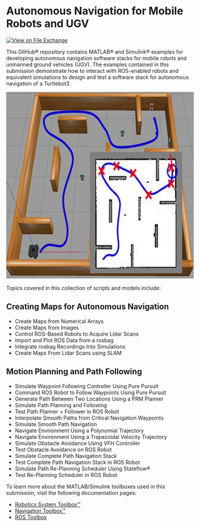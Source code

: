 # Autonomous Navigation for Mobile Robots and UGV
<!-- This is the "Title of the contribution" that was approved during the Community Contribution Review Process --> 

[![View <File Exchange Title> on File Exchange](https://www.mathworks.com/matlabcentral/images/matlab-file-exchange.svg)](https://www.mathworks.com/matlabcentral/fileexchange/####-file-exchange-title)  
<!-- Add this icon to the README if this repo also appears on File Exchange via the "Connect to GitHub" feature --> 

This GitHub&reg; repository contains MATLAB&reg; and Simulink&reg; examples for developing autonomous navigation software stacks for mobile robots and unmanned ground vehicles (UGV). The examples contained in this submission demonstrate how to interact with ROS-enabled robots and equivalent simulations to design and test a software stack for autonomous navigation of a Turtlebot3.

<img src="MSRA_UGV_Navigation.JPG" width="700" height="500">

Topics covered in this collection of scripts and models include:
## Creating Maps for Autonomous Navigation
* Create Maps from Numerical Arrays
* Create Maps from Images
* Control ROS-Based Robots to Acquire Lidar Scans
* Import and Plot ROS Data from a rosbag
* Integrate rosbag Recordings Into Simulations
* Create Maps From Lidar Scans using SLAM
## Motion Planning and Path Following
* Simulate Waypoint Following Controller Using Pure Pursuit
* Command ROS Robot to Follow Waypoints Using Pure Pursuit
* Generate Path Between Two Locations Using a PRM Planner
* Simulate Path Planning and Following
* Test Path Planner + Follower in ROS Robot 
* Interpolate Smooth Paths from Critical Navigation Waypoints
* Simulate Smooth Path Navigation
* Navigate Environment Using a Polynomial Trajectory
* Navigate Environment Using a Trapezoidal Velocity Trajectory
* Simulate Obstacle Avoidance Using VFH Controller
* Test Obstacle Avoidance on ROS Robot
* Simulate Complete Path Navigation Stack
* Test Complete Path Navigation Stack in ROS Robot
* Simulate Path Re-Planning Scheduler Using Stateflow&reg;
* Test Re-Planning Scheduler in ROS Robot


To learn more about the MATLAB/Simulink toolboxes used in this submission, visit the following documentation pages:

- [Robotics System Toolbox&trade;](https://www.mathworks.com/help/robotics/examples.html)
- [Navigation Toolbox&trade;](https://www.mathworks.com/help/nav/examples.html)
- [ROS Toolbox](https://www.mathworks.com/help/ros/examples.html)


